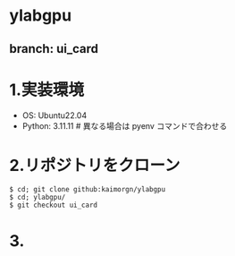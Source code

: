 # ylabgpu
## branch: ui_card

# 1.実装環境
- OS: Ubuntu22.04
- Python: 3.11.11 # 異なる場合は pyenv コマンドで合わせる

# 2.リポジトリをクローン
~~~
$ cd; git clone github:kaimorgn/ylabgpu
$ cd; ylabgpu/
$ git checkout ui_card
~~~

# 3.
